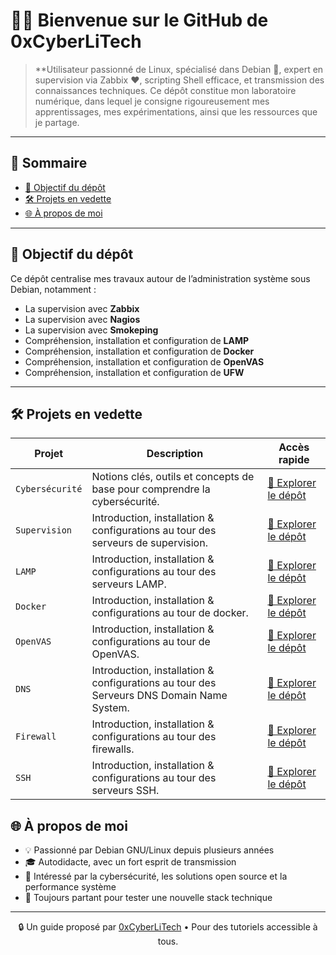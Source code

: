 # 👨‍💻 Bienvenue sur le GitHub de 0xCyberLiTech

> **Utilisateur passionné de Linux, spécialisé dans Debian 🐧, expert en supervision via Zabbix ❤️, scripting Shell efficace, et transmission des connaissances techniques.
> Ce dépôt constitue mon laboratoire numérique, dans lequel je consigne rigoureusement mes apprentissages, mes expérimentations, ainsi que les ressources que je partage.

---

## 🧭 Sommaire

- [🎯 Objectif du dépôt](#-objectif-du-dépôt)
- [🛠️ Projets en vedette](#️-projets-en-vedette)
- [🌐 À propos de moi](#-à-propos-de-moi)

---

## 🎯 Objectif du dépôt

Ce dépôt centralise mes travaux autour de l’administration système sous Debian, notamment :

- La supervision avec **Zabbix**
- La supervision avec **Nagios**
- La supervision avec **Smokeping**
- Compréhension, installation et configuration de **LAMP**
- Compréhension, installation et configuration de **Docker**
- Compréhension, installation et configuration de **OpenVAS**
- Compréhension, installation et configuration de **UFW**

---

## 🛠️ Projets en vedette

| Projet           | Description                                                                                   | Accès rapide |
|------------------|-----------------------------------------------------------------------------------------------|--------------|
| `Cybersécurité`   | Notions clés, outils et concepts de base pour comprendre la cybersécurité. | [📁 Explorer le dépôt](https://github.com/0xCyberLiTech/Cybersecurite) |
| `Supervision`    | Introduction, installation & configurations au tour des serveurs de supervision. | [📁 Explorer le dépôt](https://github.com/0xCyberLiTech/Supervision) |
| `LAMP`   | Introduction, installation & configurations au tour des serveurs LAMP. | [📁 Explorer le dépôt](https://github.com/0xCyberLiTech/Apache2) |
| `Docker`    | Introduction, installation & configurations au tour de docker. | [📁 Explorer le dépôt](https://github.com/0xCyberLiTech/Docker) |
| `OpenVAS`   | Introduction, installation & configurations au tour de OpenVAS. | [📁 Explorer le dépôt](https://github.com/0xCyberLiTech/OpenVAS) |
| `DNS`   | Introduction, installation & configurations au tour des Serveurs DNS Domain Name System. | [📁 Explorer le dépôt](https://github.com/0xCyberLiTech/DNS) |
| `Firewall`   | Introduction, installation & configurations au tour des firewalls. | [📁 Explorer le dépôt](https://github.com/0xCyberLiTech/Cybersecurite/blob/main/UFW-installation-et-configuration.md) |
| `SSH`   | Introduction, installation & configurations au tour des serveurs SSH. | [📁 Explorer le dépôt](https://github.com/0xCyberLiTech/Cybersecurite/blob/main/SSH-comment-se-connecter-avec-des-cl%C3%A9s.md) |

## 🌐 À propos de moi

- 💡 Passionné par Debian GNU/Linux depuis plusieurs années
- 🎓 Autodidacte, avec un fort esprit de transmission
- 🔐 Intéressé par la cybersécurité, les solutions open source et la performance système
- 🧪 Toujours partant pour tester une nouvelle stack technique

---

<p align="center">
  🔒 Un guide proposé par <a href="https://github.com/0xCyberLiTech">0xCyberLiTech</a> • Pour des tutoriels accessible à tous.
</p>
